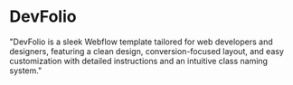 # DevFolio
"DevFolio is a sleek Webflow template tailored for web developers and designers, featuring a clean design, conversion-focused layout, and easy customization with detailed instructions and an intuitive class naming system."
